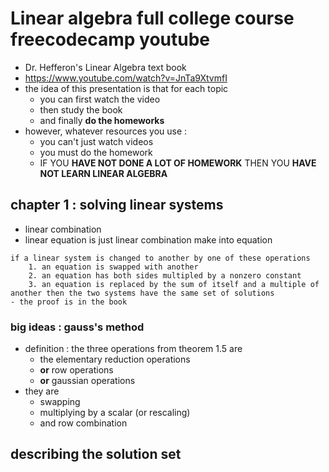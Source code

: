 # Linear algebra full college course freecodecamp youtube
- Dr. Hefferon's Linear Algebra text book
- https://www.youtube.com/watch?v=JnTa9XtvmfI
- the idea of this presentation is that for each topic
    - you can first watch the video
    - then study the book
    - and finally **do the homeworks**
- however, whatever resources you use :
    - you can't just watch videos
    - you must do the homework
    - IF YOU **HAVE NOT DONE A LOT OF HOMEWORK** THEN YOU **HAVE NOT LEARN LINEAR ALGEBRA**

## chapter 1 : solving linear systems
- linear combination
- linear equation is just linear combination make into equation
```Gauss's method :
if a linear system is changed to another by one of these operations
    1. an equation is swapped with another
    2. an equation has both sides multipled by a nonzero constant
    3. an equation is replaced by the sum of itself and a multiple of another then the two systems have the same set of solutions
- the proof is in the book
```
### big ideas : gauss's method
- definition : the three operations from theorem 1.5 are
    - the elementary reduction operations
    - **or** row operations
    - **or** gaussian operations
- they are
    - swapping
    - multiplying by a scalar (or rescaling)
    - and row combination
## describing the solution set
